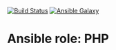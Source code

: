 [![Build Status](https://travis-ci.org/jgeusebroek/ansible-role-php.svg?branch=master)](https://travis-ci.org/jgeusebroek/ansible-role-php)
[![Ansible Galaxy](https://img.shields.io/badge/ansible--galaxy-jgeusebroek.php-blue.svg)](https://galaxy.ansible.com/jgeusebroek/php)

# Ansible role: PHP
